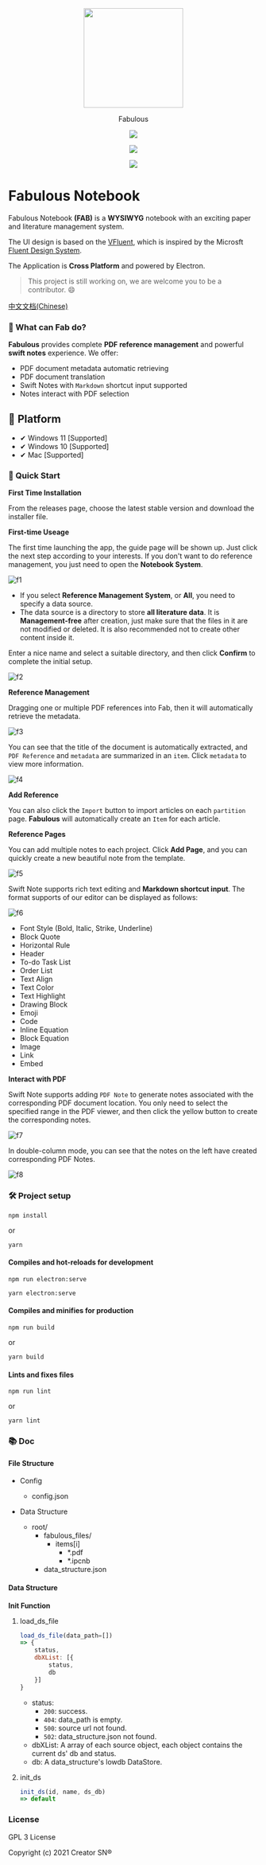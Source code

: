 <div align="center">
    <img src="./src/assets/logo.png" width="60" style="width: 200px;"/>
    <p>Fabulous</p>
    <p><img src="https://img.shields.io/github/v/release/Creator-SN/Fabulous" /></p>
    <p><img src="https://img.shields.io/github/downloads/Creator-SN/Fabulous/total?color=green&style=flat-square">
</div>

<p align="center">
    <a href="LICENSE">
      <img src="https://img.shields.io/badge/license-GPL-blue?color=blue&style=flat-square">
    </a>
</p>

# Fabulous Notebook

Fabulous Notebook **(FAB)** is a **WYSIWYG** notebook with an exciting paper and literature management system.

The UI design is based on the [VFluent](https://github.com/aleversn/VFluent), which is inspired by the Microsft [Fluent Design System](https://developer.microsoft.com/en-us/fluentui#/). 

The Application is **Cross Platform** and powered by Electron.

> This project is still working on, we are welcome you to be a contributor. 😄

[中文文档(Chinese)](./doc/Chinese.md)

### 🤔 What can Fab do?

**Fabulous** provides complete **PDF reference management** and powerful **swift notes** experience. We offer:

- PDF document metadata automatic retrieving
- PDF document translation
- Swift Notes with `Markdown` shortcut input supported
- Notes interact with PDF selection

## 🎈 Platform

- ✔ Windows 11 [Supported]
- ✔ Windows 10 [Supported]
- ✔ Mac [Supported]

### 📍 Quick Start

**First Time Installation**

From the releases page, choose the latest stable version and download the installer file.

**First-time Useage**

The first time launching the app, the guide page will be shown up. Just click the next step according to your interests. If you don't want to do reference management, you just need to open the **Notebook System**.

![f1](./doc/assets/Chinese-f1.png)

- If you select **Reference Management System**, or **All**, you need to specify a data source.
- The data source is a directory to store **all literature data**. It is **Management-free** after creation, just make sure that the files in it are not modified or deleted. It is also recommended not to create other content inside it.

Enter a nice name and select a suitable directory, and then click **Confirm** to complete the initial setup.

![f2](./doc/assets/Chinese-f2.png)

**Reference Management**

Dragging one or multiple PDF references into Fab, then it will automatically retrieve the metadata.

![f3](./doc/assets/Chinese-f3.png)

You can see that the title of the document is automatically extracted, and `PDF Reference` and `metadata` are summarized in an `item`. Click `metadata` to view more information.

![f4](./doc/assets/Chinese-f4.png)

**Add Reference**

You can also click the `Import` button to import articles on each `partition` page. **Fabulous** will automatically create an `Item` for each article.

**Reference Pages**

You can add multiple notes to each project. Click **Add Page**, and you can quickly create a new beautiful note from the template.

![f5](./doc/assets/Chinese-f5.png)

Swift Note supports rich text editing and **Markdown shortcut input**. The format supports of our editor can be displayed as follows:

![f6](./doc/assets/Chinese-f6.png)

- Font Style (Bold, Italic, Strike, Underline)
- Block Quote
- Horizontal Rule
- Header
- To-do Task List
- Order List
- Text Align
- Text Color
- Text Highlight
- Drawing Block
- Emoji
- Code
- Inline Equation
- Block Equation
- Image
- Link
- Embed

**Interact with PDF**

Swift Note supports adding `PDF Note` to generate notes associated with the corresponding PDF document location. You only need to select the specified range in the PDF viewer, and then click the yellow button to create the corresponding notes.

![f7](./doc/assets/Chinese-f7.png)

In double-column mode, you can see that the notes on the left have created corresponding PDF Notes.

![f8](./doc/assets/Chinese-f8.png)

### 🛠 Project setup

```
npm install
```

or

```
yarn
```

#### Compiles and hot-reloads for development

```
npm run electron:serve
```

```
yarn electron:serve
```

#### Compiles and minifies for production
```
npm run build
```

or

```
yarn build
```

#### Lints and fixes files
```
npm run lint
```

or

```
yarn lint
```

### 📚 Doc

#### File Structure

- Config
    * config.json

- Data Structure
    * root/
        * fabulous_files/
            * items[i]
                * *.pdf
                * *.ipcnb
        * data_structure.json

#### Data Structure

**Init Function**

1. load_ds_file

    ```javascript
    load_ds_file(data_path=[])
    => {
        status,
        dbXList: [{
            status,
            db
        }]
    }
    ```
    - status: 
        - `200`: success.
        - `404`: data_path is empty.
        - `500`: source url not found.
        - `502`: data_structure.json not found.
    - dbXList: A array of each source object, each object contains the current ds' db and status.
    - db: A data_structure's lowdb DataStore.

2. init_ds

    ```javascript
    init_ds(id, name, ds_db)
    => default
    ```

### License

GPL 3 License

Copyright (c) 2021 Creator SN®
